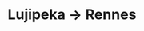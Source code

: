 ---
layout: live
title: "Lujipeka &rarr; Rennes"
number: 115
liveid: lujipeka-rennes
videoid: UX9UJacr3HI
qui: Lujipeka
ou: Rennes
ip: 188.241.83.102
created_at: 2021-04-30T12:47:07.740Z
permalink: 115-lujipeka-rennes
---